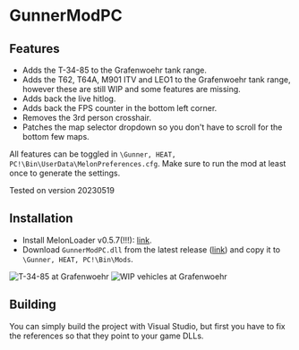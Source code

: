 # GunnerModPC

## Features
- Adds the T-34-85 to the Grafenwoehr tank range.
- Adds the T62, T64A, M901 ITV and LEO1 to the Grafenwoehr tank range, however these are still WIP and some features are missing.
- Adds back the live hitlog.
- Adds back the FPS counter in the bottom left corner.
- Removes the 3rd person crosshair.
- Patches the map selector dropdown so you don't have to scroll for the bottom few maps.

All features can be toggled in `\Gunner, HEAT, PC!\Bin\UserData\MelonPreferences.cfg`. Make sure to run the mod at least once to generate the settings.

Tested on version 20230519

## Installation
- Install MelonLoader v0.5.7(!!!): [link](https://github.com/LavaGang/MelonLoader.Installer/blob/master/README.md#how-to-install-re-install-or-update-melonloader).
- Download `GunnerModPC.dll` from the latest release ([link](https://github.com/Andrix44/GunnerModPC/releases/latest)) and copy it to `\Gunner, HEAT, PC!\Bin\Mods`.
  
![T-34-85 at Grafenwoehr](https://github.com/Andrix44/GunnerModPC/assets/13806656/101581ed-2a18-4930-a4d6-4892860a5b99)
![WIP vehicles at Grafenwoehr](https://github.com/Andrix44/GunnerModPC/assets/13806656/aaec52fc-cbcc-44e6-88aa-957d263cf76f)

## Building
You can simply build the project with Visual Studio, but first you have to fix the references so that they point to your game DLLs.

